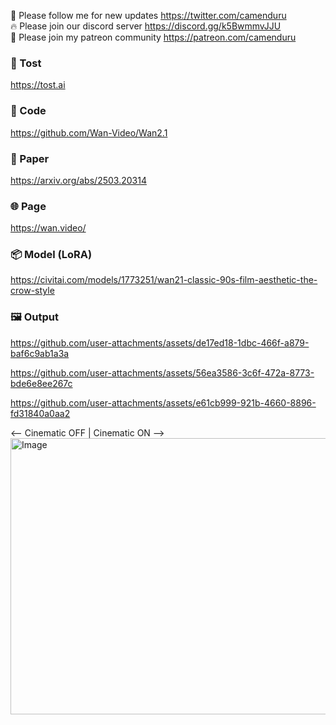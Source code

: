 🐣 Please follow me for new updates https://twitter.com/camenduru <br />
🔥 Please join our discord server https://discord.gg/k5BwmmvJJU <br />
🥳 Please join my patreon community https://patreon.com/camenduru <br />

###  🥪 Tost
https://tost.ai

### 🧬 Code
https://github.com/Wan-Video/Wan2.1

### 📄 Paper
https://arxiv.org/abs/2503.20314

### 🌐 Page
https://wan.video/

### 📦 Model (LoRA)
https://civitai.com/models/1773251/wan21-classic-90s-film-aesthetic-the-crow-style

### 🖼 Output

https://github.com/user-attachments/assets/de17ed18-1dbc-466f-a879-baf6c9ab1a3a

https://github.com/user-attachments/assets/56ea3586-3c6f-472a-8773-bde6e8ee267c

https://github.com/user-attachments/assets/e61cb999-921b-4660-8896-fd31840a0aa2

<-- Cinematic OFF | Cinematic ON -->
<img width="1552" height="442" alt="Image" src="https://github.com/user-attachments/assets/854a1a3c-cc36-446c-ba9f-66b5665d7b17" />
